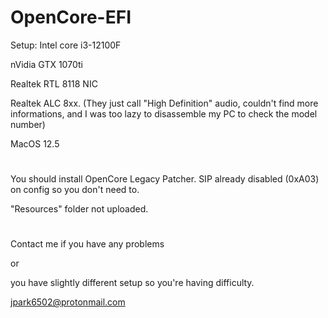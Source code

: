 # OpenCore-EFI

Setup:
  Intel core i3-12100F
  
  nVidia GTX 1070ti
  
  Realtek RTL 8118 NIC
  
  Realtek ALC 8xx. (They just call "High Definition" audio, couldn't find more informations, and I was too lazy to disassemble my PC to check the model number)
  
  MacOS 12.5
  
#
You should install OpenCore Legacy Patcher. SIP already disabled (0xA03) on config so you don't need to.

"Resources" folder not uploaded.
#
Contact me if you have any problems 

or 

you have slightly different setup so you're having difficulty.

jpark6502@protonmail.com
